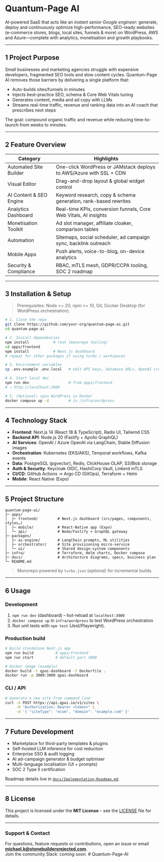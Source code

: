 # Quantum-Page AI

AI-powered SaaS that acts like an _instant senior Google engineer_: generate, deploy and continuously optimize high-performance, SEO-ready websites (e-commerce stores, blogs, local sites, funnels & more) on WordPress, AWS and Azure—complete with analytics, monetisation and growth playbooks.

---

## 1  Project Purpose

Small businesses and marketing agencies struggle with expensive developers, fragmented SEO tools and slow content cycles. Quantum-Page AI removes those barriers by delivering a single platform that:

* Auto-builds sites/funnels in minutes  
* Injects best-practice SEO, schema & Core Web Vitals tuning  
* Generates content, media and ad copy with LLMs  
* Streams real-time traffic, revenue and ranking data into an AI coach that prescribes next steps  

The goal: compound organic traffic and revenue while reducing time-to-launch from weeks to minutes.

---

## 2  Feature Overview

| Category | Highlights |
|----------|------------|
| Automated Site Builder | One-click WordPress or JAMstack deploys to AWS/Azure with SSL + CDN |
| Visual Editor | Drag-and-drop layout & global widget control |
| AI Content & SEO Engine | Keyword research, copy & schema generation, rank-based rewrites |
| Analytics Dashboard | Real-time KPIs, conversion funnels, Core Web Vitals, AI insights |
| Monetisation Toolkit | Ad slot manager, affiliate cloaker, comparison tables |
| Automation | Sitemaps, social scheduler, ad campaign sync, backlink outreach |
| Mobile Apps | Push alerts, voice-to-blog, on-device analytics |
| Security & Compliance | RBAC, mTLS mesh, GDPR/CCPA tooling, SOC 2 roadmap |

---

## 3  Installation & Setup

> Prerequisites: Node >= 20, npm >= 10, Git, Docker Desktop (for WordPress orchestration).

```bash
# 1. Clone the repo
git clone https://github.com/your-org/quantum-page-ai.git
cd quantum-page-ai

# 2. Install dependencies
npm install           # root (monorepo tooling)
cd apps/frontend
npm install           # Next.js dashboard
# repeat for other packages if using turbo / workspaces

# 3. Environment variables
cp .env.example .env.local   # edit API keys, database URLs, OpenAI creds

# 4. Start local dev
npm run dev                  # from apps/frontend
# → http://localhost:3000

# 5. (Optional) spin WordPress in Docker
docker compose up -d         # in /infra/wordpress
```

---

## 4  Technology Stack

* **Frontend**: Next.js 14 (React 18 & TypeScript), Radix UI, Tailwind CSS  
* **Backend API**: Node.js 20 (Fastify + Apollo GraphQL)  
* **AI Services**: OpenAI / Azure OpenAI via LangChain, Stable Diffusion images  
* **Orchestration**: Kubernetes (EKS/AKS), Temporal workflows, Kafka events  
* **Data**: PostgreSQL (pgvector), Redis, ClickHouse OLAP, S3/Blob storage  
* **Auth & Security**: Keycloak OIDC, HashiCorp Vault, Linkerd mTLS  
* **CI/CD**: GitHub Actions → Argo CD (GitOps), Terraform + Helm  
* **Mobile**: React Native (Expo)

---

## 5  Project Structure

```
quantum-page-ai/
├─ apps/
│  ├─ frontend/         # Next.js dashboard (src/pages, components, styles…)
│  ├─ mobile/           # React-Native app (Expo)
│  └─ api/              # Node/Fastify + GraphQL gateway
├─ packages/
│  ├─ ai-engine/        # LangChain prompts, ML utilities
│  ├─ orchestrator/     # Site provisioning micro-service
│  └─ ui/               # Shared design-system components
├─ infra/               # Terraform, Helm charts, Docker compose
├─ docs/                # Architecture diagrams, specs, business plan
└─ README.md
```

> Monorepo powered by `turbo.json` (optional) for incremental builds.

---

## 6  Usage

### Development

1. `npm run dev` (dashboard) – hot-reload at `localhost:3000`  
2. `docker compose up` in `infra/wordpress` to test WordPress orchestration  
3. Run unit tests with `npm test` (Jest/Playwright).

### Production build

```bash
# Build standalone Next.js app
npm run build          # apps/frontend
npm run start          # default port 3000

# Docker image (example)
docker build -t qpai-dashboard -f Dockerfile .
docker run -p 3000:3000 qpai-dashboard
```

### CLI / API

```bash
# Generate a new site from command line
curl -X POST https://api.qpai.io/v1/sites \
     -H "Authorization: Bearer <token>" \
     -d '{ "siteType": "ecom", "domain": "example.com" }'
```

---

## 7  Future Development

* Marketplace for third-party templates & plugins  
* Self-hosted LLM inference for cost reduction  
* Enterprise SSO & audit logging  
* AI ad-campaign generator & budget optimiser  
* Multi-language localisation (UI + prompts)  
* SOC 2 Type II certification

Roadmap details live in [`docs/Implementation-Roadmap.md`](docs/Implementation-Roadmap.md).

---

## 8  License

This project is licensed under the **MIT License** – see the [LICENSE](LICENSE) file for details.

---

### Support & Contact

For questions, feature requests or contributions, open an issue or email **michael.k@stonebuildersrejected.com**.  
Join the community Slack: _coming soon_.
#   Q u a n t u m - P a g e - A I  
 